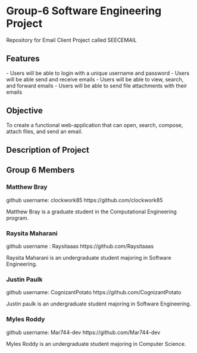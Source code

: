 # Group-6 Software Engineering Project
Repository for Email Client Project called SEECEMAIL
<h2>Features</h2>
- Users will be able to login with a unique username and password
- Users will be able send and receive emails
- Users will be able to view, search, and forward emails
- Users will be able to send file attachments with their emails

<h2>Objective</h2>
To create a functional web-application that can open, search, compose, attach files, and send an email.

<h2>Description of Project</h2>

<h2>Group 6 Members</h2>

<h3>Matthew Bray</h3>
github username: clockwork85 https://github.com/clockwork85

Matthew Bray is a graduate student in the Computational Engineering program.  








<h3>Raysita Maharani</h3>
github username : Raysitaaas https://github.com/Raysitaaas

Raysita Maharani is an undergraduate student majoring in Software Engineering.







<h3>Justin Paulk</h3>
github username: CognizantPotato https://github.com/CognizantPotato

Justin paulk is an undergraduate student majoring in Software Engineering.







<h3>Myles Roddy</h3>
github username: Mar744-dev https://github.com/Mar744-dev

Myles Roddy is an undergraduate student majoring in Computer Science.

